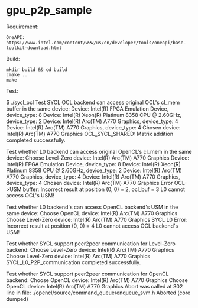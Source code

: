 # gpu_p2p_sample

Requirement:

    OneAPI: https://www.intel.com/content/www/us/en/developer/tools/oneapi/base-toolkit-download.html

Build:

    mkdir build && cd build
    cmake ..
    make


Test:

$ ./sycl_ocl 
Test SYCL OCL backend can access original OCL's cl_mem buffer in the same device:
Device: Intel(R) FPGA Emulation Device, device_type: 8
Device: Intel(R) Xeon(R) Platinum 8358 CPU @ 2.60GHz, device_type: 2
Device: Intel(R) Arc(TM) A770 Graphics, device_type: 4
Device: Intel(R) Arc(TM) A770 Graphics, device_type: 4
Chosen device: Intel(R) Arc(TM) A770 Graphics
OCL_SYCL_SHARED: Matrix addition completed successfully.

Test whether L0 backend can access original OpenCL's cl_mem in the same device:
Choose Level-Zero device: Intel(R) Arc(TM) A770 Graphics
Device: Intel(R) FPGA Emulation Device, device_type: 8
Device: Intel(R) Xeon(R) Platinum 8358 CPU @ 2.60GHz, device_type: 2
Device: Intel(R) Arc(TM) A770 Graphics, device_type: 4
Device: Intel(R) Arc(TM) A770 Graphics, device_type: 4
Chosen device: Intel(R) Arc(TM) A770 Graphics
Error OCL->USM buffer: Incorrect result at position (0, 0) = 2, ocl_buf = 3
L0 cannot access OCL's USM!

Test whether L0 backend's can access OpenCL backend's USM in the same device:
Choose OpenCL device: Intel(R) Arc(TM) A770 Graphics
Choose Level-Zero device: Intel(R) Arc(TM) A770 Graphics
SYCL L0 Error: Incorrect result at position (0, 0) = 4
L0 cannot access OCL backend's USM!

Test whether SYCL support peer2peer communication for Level-Zero backend:
Choose Level-Zero device: Intel(R) Arc(TM) A770 Graphics
Choose Level-Zero device: Intel(R) Arc(TM) A770 Graphics
SYCL_L0_P2P_communication completed successfully.

Test whether SYCL support peer2peer communication for OpenCL backend:
Choose OpenCL device: Intel(R) Arc(TM) A770 Graphics
Choose OpenCL device: Intel(R) Arc(TM) A770 Graphics
Abort was called at 302 line in file:
./opencl/source/command_queue/enqueue_svm.h
Aborted (core dumped)


